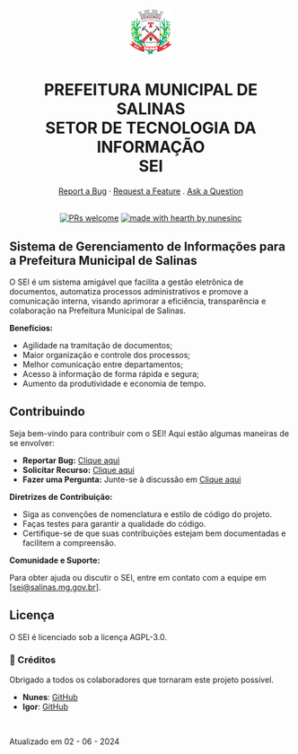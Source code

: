 <h1 align="center">
  <a href="https://github.com/prefeiturasalinas/">
    <img src="https://github.com/prefeiturasalinas/.github/blob/main/profile/brasaosalinas.png" alt="Logo" >
  </a>
</h1>
<h1 align="center">  PREFEITURA MUNICIPAL DE SALINAS <BR>
  SETOR DE TECNOLOGIA DA INFORMAÇÃO <BR> SEI </h1>

<div align="center">
    <a href="https://github.com/prefeiturasalinas/.github/issues/new?assignees=&labels=bug&template=01_BUG_REPORT.md&title=bug%3A+">Report a Bug</a>
  ·
  <a href="https://github.com/prefeiturasalinas/.github/issues/new?assignees=&labels=enhancement&template=02_FEATURE_REQUEST.md&title=feat%3A+">Request a Feature</a>
  .
  <a href="https://github.com/prefeiturasalinas/.github/discussions">Ask a Question</a>
</div>

<div align="center">
<br />

[![PRs welcome](https://img.shields.io/badge/PRs-welcome-ff69b4.svg?style=flat-square)](https://github.com/prefeiturasalinas/.github/issues?q=is%3Aissue+is%3Aopen+label%3A%22help+wanted%22)
[![made with hearth by nunesinc](https://img.shields.io/badge/made%20with%20%E2%99%A5%20by-nunesinc-ff1414.svg?style=flat-square)](https://github.com/nuneinc)

</div>

## Sistema de Gerenciamento de Informações para a Prefeitura Municipal de Salinas

O SEI é um sistema amigável que facilita a gestão eletrônica de documentos, automatiza processos administrativos e promove a comunicação interna, visando aprimorar a eficiência, transparência e colaboração na Prefeitura Municipal de Salinas.

**Benefícios:**

* Agilidade na tramitação de documentos;
* Maior organização e controle dos processos;
* Melhor comunicação entre departamentos;
* Acesso à informação de forma rápida e segura;
* Aumento da produtividade e economia de tempo.

## Contribuindo

Seja bem-vindo para contribuir com o SEI! Aqui estão algumas maneiras de se envolver:

* **Reportar Bug:** [Clique aqui](https://github.com/prefeiturasalinas/.github/issues/new?assignees=&labels=bug&template=01_BUG_REPORT.md&title=bug%3A+)
* **Solicitar Recurso:** [Clique aqui](https://github.com/prefeiturasalinas/.github/issues/new?assignees=&labels=enhancement&template=02_FEATURE_REQUEST.md&title=feat%3A+)
* **Fazer uma Pergunta:** Junte-se à discussão em [Clique aqui](https://github.com/prefeiturasalinas/.github/discussions)

**Diretrizes de Contribuição:**

* Siga as convenções de nomenclatura e estilo de código do projeto.
* Faças testes para garantir a qualidade do código.
* Certifique-se de que suas contribuições estejam bem documentadas e facilitem a compreensão.

**Comunidade e Suporte:**

Para obter ajuda ou discutir o SEI, entre em contato com a equipe em [sei@salinas.mg.gov.br].


## Licença

O SEI é licenciado sob a licença AGPL-3.0.

### 🙌 Créditos

Obrigado a todos os colaboradores que tornaram este projeto possível.

- **Nunes**: [GitHub](https://github.com/Jorgewra) 
- **Igor**: [GitHub]([https://github.com/AdevSantos) 





<br>
<p> Atualizado em 02 - 06 - 2024